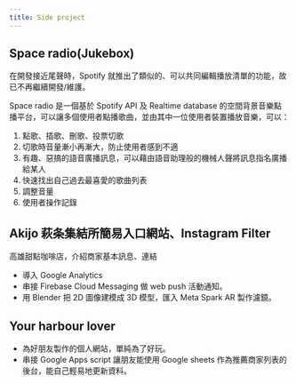 ```yaml
---
title: Side project
---
```


## Space radio(Jukebox)

在開發接近尾聲時，Spotify 就推出了類似的、可以共同編輯播放清單的功能，故已不再繼續開發/維護。

Space radio 是一個基於 Spotify API 及 Realtime database 的空間背景音樂點播平台，可以讓多個使用者點播歌曲，並由其中一位使用者裝置播放音樂，可以：

1. 點歌、插歌、刪歌、投票切歌
1. 切歌時音量漸小再漸大，防止使用者感到不適
1. 有趣、惡搞的語音廣播訊息，可以藉由語音助理般的機械人聲將訊息指名廣播給某人
1. 快速找出自己過去最喜愛的歌曲列表
1. 調整音量
1. 使用者操作記錄

## Akijo 萩条集結所簡易入口網站、Instagram Filter

高雄甜點咖啡店，介紹商家基本訊息、連結

- 導入 Google Analytics
- 串接 Firebase Cloud Messaging 做 web push 活動通知。
- 用 Blender 把 2D 圖像建模成 3D 模型，匯入 Meta Spark AR 製作濾鏡。

## Your harbour lover

- 為好朋友製作的個人網站，單純為了好玩。
- 串接 Google Apps script 讓朋友能使用 Google sheets 作為推薦商家列表的後台，能自己輕易地更新資料。
